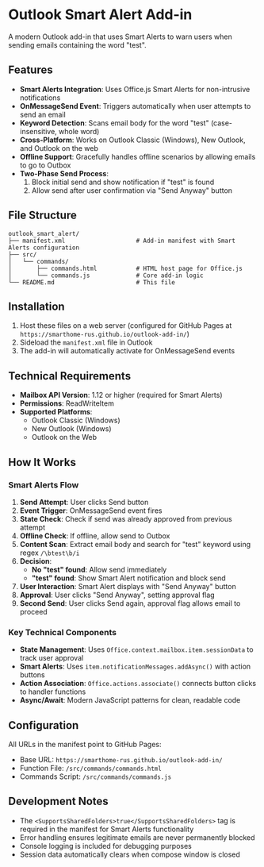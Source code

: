 # Outlook Smart Alert Add-in

A modern Outlook add-in that uses Smart Alerts to warn users when sending emails containing the word "test".

## Features

- **Smart Alerts Integration**: Uses Office.js Smart Alerts for non-intrusive notifications
- **OnMessageSend Event**: Triggers automatically when user attempts to send an email
- **Keyword Detection**: Scans email body for the word "test" (case-insensitive, whole word)
- **Cross-Platform**: Works on Outlook Classic (Windows), New Outlook, and Outlook on the web
- **Offline Support**: Gracefully handles offline scenarios by allowing emails to go to Outbox
- **Two-Phase Send Process**: 
  1. Block initial send and show notification if "test" is found
  2. Allow send after user confirmation via "Send Anyway" button

## File Structure

```
outlook_smart_alert/
├── manifest.xml                    # Add-in manifest with Smart Alerts configuration
├── src/
│   └── commands/
│       ├── commands.html           # HTML host page for Office.js
│       └── commands.js             # Core add-in logic
└── README.md                       # This file
```

## Installation

1. Host these files on a web server (configured for GitHub Pages at `https://smarthome-rus.github.io/outlook-add-in/`)
2. Sideload the `manifest.xml` file in Outlook
3. The add-in will automatically activate for OnMessageSend events

## Technical Requirements

- **Mailbox API Version**: 1.12 or higher (required for Smart Alerts)
- **Permissions**: ReadWriteItem
- **Supported Platforms**: 
  - Outlook Classic (Windows)
  - New Outlook (Windows)
  - Outlook on the Web

## How It Works

### Smart Alerts Flow

1. **Send Attempt**: User clicks Send button
2. **Event Trigger**: OnMessageSend event fires
3. **State Check**: Check if send was already approved from previous attempt
4. **Offline Check**: If offline, allow send to Outbox
5. **Content Scan**: Extract email body and search for "test" keyword using regex `/\btest\b/i`
6. **Decision**:
   - **No "test" found**: Allow send immediately
   - **"test" found**: Show Smart Alert notification and block send
7. **User Interaction**: Smart Alert displays with "Send Anyway" button
8. **Approval**: User clicks "Send Anyway", setting approval flag
9. **Second Send**: User clicks Send again, approval flag allows email to proceed

### Key Technical Components

- **State Management**: Uses `Office.context.mailbox.item.sessionData` to track user approval
- **Smart Alerts**: Uses `item.notificationMessages.addAsync()` with action buttons
- **Action Association**: `Office.actions.associate()` connects button clicks to handler functions
- **Async/Await**: Modern JavaScript patterns for clean, readable code

## Configuration

All URLs in the manifest point to GitHub Pages:
- Base URL: `https://smarthome-rus.github.io/outlook-add-in/`
- Function File: `/src/commands/commands.html`
- Commands Script: `/src/commands/commands.js`

## Development Notes

- The `<SupportsSharedFolders>true</SupportsSharedFolders>` tag is required in the manifest for Smart Alerts functionality
- Error handling ensures legitimate emails are never permanently blocked
- Console logging is included for debugging purposes
- Session data automatically clears when compose window is closed